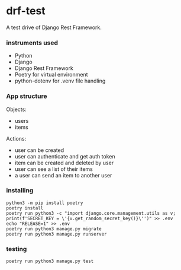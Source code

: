 # drf-test
A test drive of Django Rest Framework.

### instruments used
* Python
* Django
* Django Rest Framework
* Poetry for virtual environment
* python-dotenv for .venv file handling

### App structure

Objects:
* users
* items

Actions:
* user can be created
* user can authenticate and get auth token
* item can be created and deleted by user
* user can see a list of their items
* a user can send an item to another user

### installing
```
python3 -m pip install poetry
poetry install
poetry run python3 -c "import django.core.management.utils as v; print(f'SECRET_KEY = \'{v.get_random_secret_key()}\'')" >> .env
echo "RELEASE=1" >> .env
poetry run python3 manage.py migrate
poetry run python3 manage.py runserver
```

### testing
```
poetry run python3 manage.py test
```
